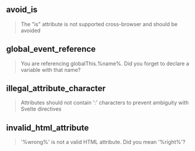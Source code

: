 ## avoid_is

> The "is" attribute is not supported cross-browser and should be avoided

## global_event_reference

> You are referencing globalThis.%name%. Did you forget to declare a variable with that name?

## illegal_attribute_character

> Attributes should not contain ':' characters to prevent ambiguity with Svelte directives

## invalid_html_attribute

> '%wrong%' is not a valid HTML attribute. Did you mean '%right%'?
